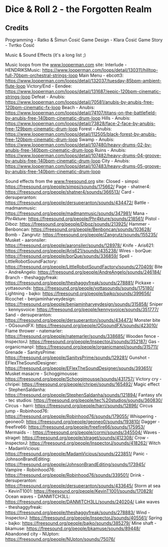 # Dice & Roll 2 - the Forgotten Realm

## Credits 
 
Programming - Ratko & Šimun Ćosić
Game Design - Klara Ćosić
Game Story - Tvrtko Ćosić

Music & Sound Effects (it's a long list ;) 

Music loops from the www.looperman.com site:
Interlude - HENDRIKSMusic: https://www.looperman.com/loops/detail/130311/hilltop-full-70bpm-orchestral-strings-loop
Main Menu - ebcott3: https://www.looperman.com/loops/detail/132037/tuesday-85bpm-ambient-flute-loop
Victory/End - Eendee: https://www.looperman.com/loops/detail/131687/eepic-120bpm-cinematic-strings-loop
Defeat - Anubis: https://www.looperman.com/loops/detail/70581/anubis-by-anubis-free-120bpm-cinematic-fx-loop
Beach - Anubis: https://www.looperman.com/loops/detail/74107/titans-on-the-battlefield-by-anubis-free-140bpm-cinematic-drum-loop
Hills - Anubis: https://www.looperman.com/loops/detail/73828/face-2-face-by-anubis-free-129bpm-cinematic-drum-loop
Forest - Anubis: https://www.looperman.com/loops/detail/112505/black-forest-by-anubis-free-120bpm-cinematic-drum-loop
Swamp - Anubis: https://www.looperman.com/loops/detail/107480/heavy-drums-02-by-anubis-free-140bpm-cinematic-drum-loop
Ruins - Anubis: https://www.looperman.com/loops/detail/107482/heavy-drums-04-groove-by-anubis-free-140bpm-cinematic-drum-loop
City - Anubis: https://www.looperman.com/loops/detail/107483/heavy-drums-05-groove-by-anubis-free-140bpm-cinematic-drum-loop

Sound effects from the www.freesound.org site:
Closed - simpsi: https://freesound.org/people/simpsi/sounds/175662/
Page - shatner4: https://freesound.org/people/shatner4/sounds/366513/
Card - dersuperanton: https://freesound.org/people/dersuperanton/sounds/434472/
Battle - madmanmusic: https://freesound.org/people/madmanmusic/sounds/347981/
Mana - Phr4kture: https://freesound.org/people/Phr4kture/sounds/218561/
Pistol - Diboz: https://freesound.org/people/Diboz/sounds/213925/
Hammer - Benboncan: https://freesound.org/people/Benboncan/sounds/103628/
Bomb - Zangrutz: https://freesound.org/people/Zangrutz/sounds/155235/
Musket - aaronsiler: https://freesound.org/people/aaronsiler/sounds/128978/
Knife - Aris621: https://freesound.org/people/Aris621/sounds/435238/
Wires - borQue: https://freesound.org/people/borQue/sounds/336859/
Spell - LittleRobotSoundFactory: https://freesound.org/people/LittleRobotSoundFactory/sounds/270409/
Bite - AndreAngelo: https://freesound.org/people/AndreAngelo/sounds/246184/
Branch - theshaggyfreak: https://freesound.org/people/theshaggyfreak/sounds/278881/
Pickaxe - yottasounds: https://freesound.org/people/yottasounds/sounds/175180/
Lightning - bajko: https://freesound.org/people/bajko/sounds/399656/
Ricochet - benjaminharveydesign: https://freesound.org/people/benjaminharveydesign/sounds/315858/
Sniper - kennysvoice: https://freesound.org/people/kennysvoice/sounds/351777/
Sand - dersuperanton: https://freesound.org/people/dersuperanton/sounds/434473/
Monster bite - OGsoundFX: https://freesound.org/people/OGsoundFX/sounds/423010/
Flame thrower - natemarler: https://freesound.org/people/natemarler/sounds/338685/
Wooden fence - InspectorJ: https://freesound.org/people/InspectorJ/sounds/352187/
Gas - organicmanpl: https://freesound.org/people/organicmanpl/sounds/315711/
Grenade - SanitysPrime: https://freesound.org/people/SanitysPrime/sounds/129281/
Gunshot - EFlexTheSoundDesigner: https://freesound.org/people/EFlexTheSoundDesigner/sounds/393651/
Musket masacre - Schoggimousse: https://freesound.org/people/Schoggimousse/sounds/431757/
Victory cry - chripei: https://freesound.org/people/chripei/sounds/165492/
Magic effect - StephenSaldanha: https://freesound.org/people/StephenSaldanha/sounds/121894/
Fantasy sfx - tec studios: https://freesound.org/people/tec%20studios/sounds/360830/
Circus - harri: https://freesound.org/people/harri/sounds/12896/
Circus jump - Robinhood76: https://freesound.org/people/Robinhood76/sounds/179055/
Whispering - geoneo0: https://freesound.org/people/geoneo0/sounds/193810/
Dagger - freefire66: https://freesound.org/people/freefire66/sounds/175953/
Mermaids - : https://freesound.org/people/cormi/sounds/345504/
Waves - straget: https://freesound.org/people/straget/sounds/412308/
Crow - InspectorJ: https://freesound.org/people/InspectorJ/sounds/418262/
Witch - MadamVicious: https://freesound.org/people/MadamVicious/sounds/223851/
Panic - JohnsonBrandEditing: https://freesound.org/people/JohnsonBrandEditing/sounds/173945/
Vampire - Robinhood76: https://freesound.org/people/Robinhood76/sounds/339501/
Drink - dersuperanton: https://freesound.org/people/dersuperanton/sounds/433645/
Storm at sea - KevinT1001: https://freesound.org/people/KevinT1001/sounds/170829/
Ocean waves - DANMITCH3LL: https://freesound.org/people/DANMITCH3LL/sounds/240204/
Lake waves - theshaggyfreak: https://freesound.org/people/theshaggyfreak/sounds/278883/
Wind - InspectorJ: https://freesound.org/people/InspectorJ/sounds/405561/
Spring - bajko: https://freesound.org/people/bajko/sounds/385279/
Mine shaft - bkamuse: https://freesound.org/people/bkamuse/sounds/89448/
Abandoned city - NUpton: https://freesound.org/people/NUpton/sounds/75076/
